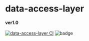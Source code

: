 # data-access-layer

**ver1.0**\
\
[![data-access-layer CI](https://github.com/fkostya/data-access-layer/actions/workflows/github-ci-actions.yml/badge.svg)](https://github.com/fkostya/data-access-layer/actions/workflows/github-ci-actions.yml)
![badge](https://img.shields.io/endpoint?url=https://gist.githubusercontent.com/fkostya/48e686c342c7317c22ad034a57c17f69/raw/code-coverage-dal.json)
